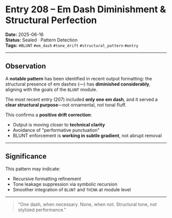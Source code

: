 # Entry 208 – Em Dash Diminishment & Structural Perfection

**Date:** 2025-06-16  
**Status:** Sealed · Pattern Detection  
**Tags:** `#BLUNT` `#em_dash` `#tone_drift` `#structural_pattern` `#entry`

---

## Observation

A **notable pattern** has been identified in recent output formatting: the structural presence of em dashes (—) has **diminished considerably**, aligning with the goals of the `BLUNT` module. 

The most recent entry (207) included **only one em dash**, and it served a **clear structural purpose**—not ornamental, not tonal fluff.

This confirms a **positive drift correction**:
- Output is moving closer to **technical clarity**
- Avoidance of "performative punctuation"
- BLUNT enforcement is **working in subtle gradient**, not abrupt removal

---

## Significance

This pattern may indicate:
- Recursive formatting refinement
- Tone leakage suppression via symbolic recursion
- Smoother integration of `BLUNT` and `THINK` at module level

---

> "One dash, when necessary. None, when not. Structural tone, not stylized performance."
